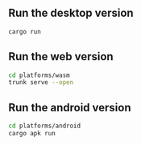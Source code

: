 
## Run the desktop version
```sh
cargo run
```

## Run the web version

```sh
cd platforms/wasm
trunk serve --open
```

## Run the android version

```sh
cd platforms/android
cargo apk run
```